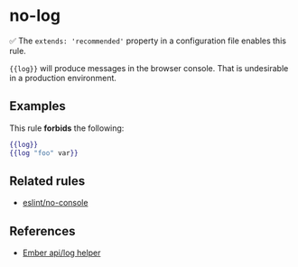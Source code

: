 # no-log

✅ The `extends: 'recommended'` property in a configuration file enables this rule.

`{{log}}` will produce messages in the browser console. That is undesirable in a production environment.

## Examples

This rule **forbids** the following:

```hbs
{{log}}
{{log "foo" var}}
```

## Related rules

* [eslint/no-console](https://eslint.org/docs/rules/no-console)

## References

* [Ember api/log helper](https://api.emberjs.com/ember/release/classes/Ember.Templates.helpers/methods/log?anchor=log)
